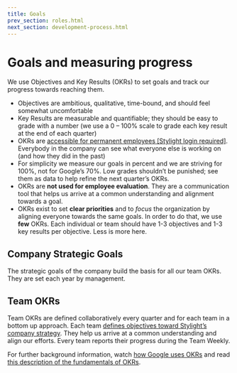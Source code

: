 ```yaml
---
title: Goals
prev_section: roles.html
next_section: development-process.html
---
```


# Goals and measuring progress

We use Objectives and Key Results (OKRs) to set goals and track our progress towards reaching them.

* Objectives are ambitious, qualitative, time-bound, and should feel somewhat uncomfortable
* Key Results are measurable and quantifiable; they should be easy to grade with a number (we use a 0 – 100% scale to grade each key result at the end of each quarter)
* OKRs are [accessible for permanent employees [Stylight login required]](https://drive.google.com/a/stylight.de/folderview?id=0B8kI3ttJEjJiVEtqZlVXSVVnbUU&usp=sharing). Everybody in the company can see what everyone else is working on (and how they did in the past)
* For simplicity we measure our goals in percent and we are striving for 100%, not for Google’s 70%. Low grades shouldn’t be punished; see them as data to help refine the next quarter’s OKRs.
* OKRs are **not used for employee evaluation**. They are a communication tool that helps us arrive at a common understanding and alignment towards a goal.
* OKRs exist to set **clear priorities** and to *focus* the organization by aligning everyone towards the same goals. In order to do that, we use **few** OKRs. Each individual or team should have 1-3 objectives and 1-3 key results per objective. Less is more here.

## Company Strategic Goals
The strategic goals of the company build the basis for all our team OKRs. They are set each year by management.

## Team OKRs
Team OKRs are defined collaboratively every quarter and for each team in a bottom up approach. Each team [defines objectives toward Stylight’s company strategy](https://medium.com/manuelkublbock/pulling-in-the-same-direction-with-autonomous-teams-693d8f2f748d#.6eisdzo6v). They help us arrive at a common understanding and align our efforts. Every team reports their progress during the Team Weekly.

For further background information, watch [how Google uses OKRs](http://www.gv.com/lib/how-google-sets-goals-objectives-and-key-results-okrs) and read [this description of the fundamentals of OKRs](http://bit.ly/okrs-explained).

